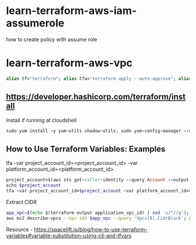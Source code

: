 # learn-terraform-aws-iam-assumerole
how to create policy with assume role

# learn-terraform-aws-vpc
```ruby
alias tf="terraform"; alias tfa="terraform apply --auto-approve"; alias tfd="terraform destroy --auto-approve"; alias tfm="terraform init; terraform fmt; terraform validate; terraform plan"
```
## https://developer.hashicorp.com/terraform/install
Install if running at cloudshell
```ruby
sudo yum install -y yum-utils shadow-utils; sudo yum-config-manager --add-repo https://rpm.releases.hashicorp.com/AmazonLinux/hashicorp.repo; sudo yum -y install terraform; terraform init
```

## How to Use Terraform Variables: Examples
tfa -var project_account_id=<project_account_id> -var platform_account_id=<platform_account_id>
```ruby
project_account=$(aws sts get-caller-identity --query Account --output text)
echo $project_account
tfa -var project_account_id=$project_account -var platform_account_id=012987654321 -var 'example_tag={agency="abc", project="gen"}'
```
Extract CIDR
```bash
app_vpc=$(echo $(terraform output application_vpc_id) | sed 's/"//g'); data_vpc=$(echo $(terraform output data_vpc_id) | sed 's/"//g')
aws ec2 describe-vpcs --vpc-ids $app_vpc --query 'Vpcs[0].CidrBlock'; aws ec2 describe-vpcs --vpc-ids $data_vpc --query 'Vpcs[0].CidrBlock'
```
Resource - https://spacelift.io/blog/how-to-use-terraform-variables#variable-substitution-using-cli-and-tfvars
